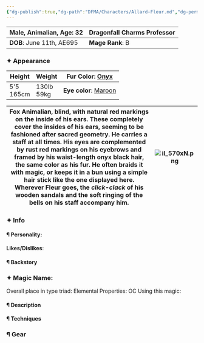 ```yaml
---
{"dg-publish":true,"dg-path":"DFMA/Characters/Allard-Fleur.md","dg-permalink":"DFMA/Characters/Allard-Fleur","permalink":"/DFMA/Characters/Allard-Fleur/"}
---
```



| **Male, Animalian, Age**: 32 | **Dragonfall Charms Professor** |
| ---------------------------- | ------------------------------- |
| **DOB**: June 11th, AE695    | **Mage Rank**: B                |

### ✦ Appearance 

| **Height**   | **Weight**    | **Fur Color**: [Onyx](https://en.wikipedia.org/wiki/Shades_of_black#Onyx)     |
| ------------ | ------------- | ----------------------------------------------------------------------------- |
| 5'5<br>165cm | 130lb<br>59kg | **Eye color**: [Maroon](https://en.wikipedia.org/wiki/Shades_of_brown#Maroon) |

| **Fox Animalian**, blind, with natural red markings on the inside of his ears. These completely cover the insides of his ears, seeming to be fashioned after sacred geometry. He carries a staff at all times.  His eyes are complemented by rust red markings on his eyebrows and framed by his waist-length onyx black hair, the same color as his fur. He often braids it with magic, or keeps it in a bun using a simple **hair stick** like the one displayed here.<br>Wherever Fleur goes, the *click-clack* of his wooden sandals and the soft ringing of the bells on his staff accompany him. | ![il_570xN.png](/img/user/DFMA/Characters/OC%20sheets/il_570xN.png) |
| ------------------------------------------------------------------------------------------------------------------------------------------------------------------------------------------------------------------------------------------------------------------------------------------------------------------------------------------------------------------------------------------------------------------------------------------------------------------------------------------------------------------------------------------------------------------------------------------------------ | ----------------- |

### ✦ Info

#### ¶ Personality:

**Likes/Dislikes**:

#### ¶ Backstory





### ✦ Magic Name:
Overall place in type triad:
Elemental Properties:
OC Using this magic:
#### ¶ Description


#### ¶ Techniques


### ¶ Gear

